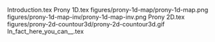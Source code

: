Introduction.tex
Prony 1D.tex
figures/prony-1d-map/prony-1d-map.png
figures/prony-1d-map-inv/prony-1d-map-inv.png
Prony 2D.tex
figures/prony-2d-countour3d/prony-2d-countour3d.gif
In_fact_here_you_can__.tex